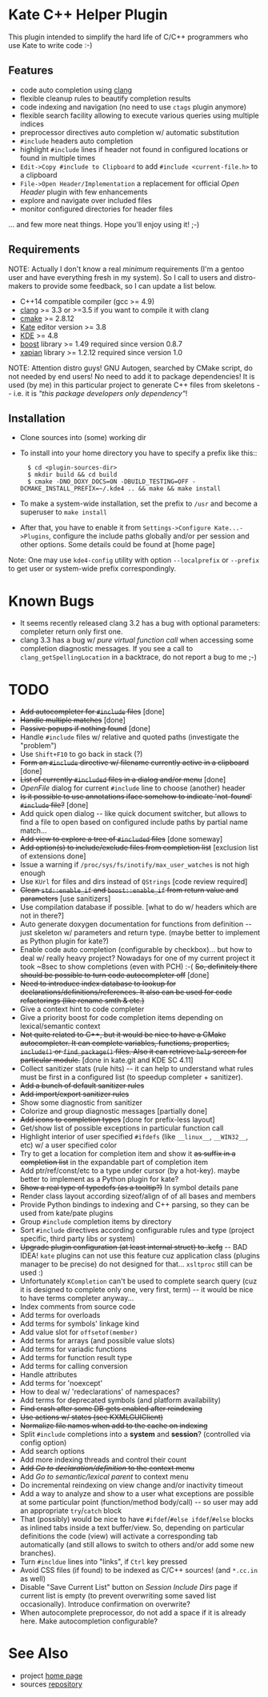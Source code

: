 Kate C++ Helper Plugin
======================

This plugin intended to simplify the hard life of C/C++ programmers who use Kate to write code :-)

Features
--------

* code auto completion using [clang](http://clang.llvm.org)
* flexible cleanup rules to beautify completion results
* code indexing and navigation (no need to use `ctags` plugin anymore)
* flexible search facility allowing to execute various queries using multiple indices
* preprocessor directives auto completion w/ automatic substitution
* `#include` headers auto completion
* highlight `#include` lines if header not found in configured locations or found in multiple times
* `Edit->Copy #include to Clipboard` to add `#include <current-file.h>` to a clipboard
* `File->Open Header/Implementation` a replacement for official _Open Header_ plugin with few enhancements
* explore and navigate over included files
* monitor configured directories for header files

... and few more neat things. Hope you'll enjoy using it! ;-)

Requirements
------------

NOTE: Actually I don't know a real _minimum_ requirements (I'm a gentoo user and have everything fresh in
my system). So I call to users and distro-makers to provide some feedback, so I can update a list below.

* C++14 compatible compiler (gcc >= 4.9)
* [clang](http://clang.llvm.org) >= 3.3 or >=3.5 if you want to compile it with clang
* [cmake](http://cmake.org) >= 2.8.12
* [Kate](http://kate-editor.org) editor version >= 3.8
* [KDE](http://kde.org) >= 4.8
* [boost](http://boost.org) library >= 1.49 required since version 0.8.7
* [xapian](http://xapian.org) library >= 1.2.12 required since version 1.0

NOTE: Attention distro guys! GNU Autogen, searched by CMake script, do not needed by end users!
No need to add it to package dependencies! It is used (by me) in this particular project to generate
C++ files from skeletons -- i.e. it is _"this package developers only dependency"_!


Installation
------------

* Clone sources into (some) working dir
* To install into your home directory you have to specify a prefix like this::

        $ cd <plugin-sources-dir>
        $ mkdir build && cd build
        $ cmake -DNO_DOXY_DOCS=ON -DBUILD_TESTING=OFF -DCMAKE_INSTALL_PREFIX=~/.kde4 .. && make && make install

* To make a system-wide installation, set the prefix to `/usr` and become a superuser to `make install`
* After that, you have to enable it from `Settings->Configure Kate...->Plugins`, configure the include paths
  globally and/or per session and other options. Some details could be found at [home page]

Note: One may use `kde4-config` utility with option `--localprefix` or `--prefix` to get
user or system-wide prefix correspondingly.



Known Bugs
==========

* It seems recently released clang 3.2 has a bug with optional parameters: completer return only first one.
* clang 3.3 has a bug w/ _pure virtual function call_ when accessing some completion diagnostic messages.
  If you see a call to `clang_getSpellingLocation` in a backtrace, do not report a bug to me ;-)


TODO
====

* <del>Add autocompleter for `#include` files</del> [done]
* <del>Handle multiple matches</del> [done]
* <del>Passive popups if nothing found</del> [done]
* Handle `#include` files w/ relative and quoted paths (investigate the "problem")
* Use `Shift+F10` to go back in stack (?)
* <del>Form an `#include` directive w/ filename currently active in a clipboard</del> [done]
* <del>List of currently `#included` files in a dialog and/or menu</del> [done]
* _OpenFile_ dialog for current `#include` line to choose (another) header
* <del>Is it possible to use annotations iface somehow to indicate 'not-found' `#include` file?</del> [done]
* Add quick open dialog -- like quick document switcher, but allows to find a file to open
  based on configured include paths by partial name match...
* <del>Add view to explore a tree of `#included` files</del> [done someway]
* <del>Add option(s) to include/exclude files from completion list</del> [exclusion list of extensions done]
* Issue a warning if `/proc/sys/fs/inotify/max_user_watches` is not high enough
* Use `KUrl` for files and dirs instead of `QStrings` [code review required]
* <del>Clean `std::enable_if` and `boost::enable_if` from return value and parameters</del> [use sanitizers]
* Use compilation database if possible. [what to do w/ headers which are not in there?]
* Auto generate doxygen documentation for functions from definition -- just skeleton
  w/ parameters and return type. (maybe better to implement as Python plugin for kate?)
* Enable code auto completion (configurable by checkbox)... but how to deal w/ really heavy project?
  Nowadays for one of my current project it took ~8sec to show completions (even with PCH) :-(
  <del>So, definitely there should be possible to turn code autocompleter off</del> [done]
* <del>Need to introduce index database to lookup for declarations/definitions/references. It
  also can be used for code refactorings (like rename smth & etc.)</del>
* Give a context hint to code completer
* Give a priority boost for code completion items depending on lexical/semantic context
* <del>Not quite related to C++, but it would be nice to have a CMake autocompleter.
  It can complete variables, functions, properties, `include()` or `find_package()` files.
  Also it can retrieve `help` screen for particular module.</del> [done in kate.git and KDE SC 4.11]
* Collect sanitizer stats (rule hits) -- it can help to understand what rules must be first in
  a configured list (to speedup completer + sanitizer).
* <del>Add a bunch of default sanitizer rules</del>
* <del>Add import/export sanitizer rules</del>
* Show some diagnostic from sanitizer
* Colorize and group diagnostic messages [partially done]
* <del>Add icons to completion types</del> [done for prefix-less layout]
* Get/show list of possible exceptions in particular function call
* Highlight interior of user specified `#ifdefs` (like `__linux__`, `__WIN32__`, etc) w/ a user specified color
* Try to get a location for completion item and show it <del>as suffix in a completion list</del>
  in the expandable part of completion item
* Add ptr/ref/const/etc to a type under cursor (by a hot-key). maybe better to implement as a Python plugin for kate?
* <del>Show a real type of typedefs (as a tooltip?)</del> In symbol details pane
* Render class layout according sizeof/align of of all bases and members
* Provide Python bindings to indexing and C++ parsing, so they can be used from kate/pate plugins
* Group `#include` completion items by directory
* Sort `#include` directives according configurable rules and type (project specific, third party libs or system)
* <del>Upgrade plugin configuration (at least internal struct) to .kcfg</del> -- BAD IDEA!
  `kate` plugins can not use this feature cuz application class (plugins manager to be precise)
  do not designed for that... `xsltproc` still can be used :)
* Unfortunately `KCompletion` can't be used to complete search query (cuz it is designed to complete
  only one, very first, term) -- it would be nice to have terms completer anyway...
* Index comments from source code
* Add terms for overloads
* Add terms for symbols' linkage kind
* Add value slot for `offsetof(member)`
* Add terms for arrays (and possible value slots)
* Add terms for variadic functions
* Add terms for function result type
* Add terms for calling conversion
* Handle attributes
* Add terms for 'noexcept'
* How to deal w/ 'redeclarations' of namespaces?
* Add terms for deprecated symbols (and platform availability)
* <del>Find crash after some DB gets enabled after reindexing</del>
* <del>Use actions w/ states (see KXMLGUIClient)</del>
* <del>Normalize file names when add to the cache on indexing</del>
* Split `#include` completions into a __system__ and __session__? (controlled via config option)
* Add search options
* Add more indexing threads and control their count
* <del>Add <em>Go to declaration/definition</em> to the context menu</del>
* Add _Go to semantic/lexical parent_ to context menu
* Do incremental reindexing on view change and/or inactivity timeout
* Add a way to analyze and show to a user what exceptions are possible at some particular
  point (function/method body/call) -- so user may add an appropriate `try`/`catch` block
* That (possibly) would be nice to have `#ifdef`/`#else ifdef`/`#else` blocks as inlined tabs
  inside a text buffer/view. So, depending on particular definitions the code (view) will
  activate a corresponding tab automatically (and still allows to switch to others and/or
  add some new branches).
* Turn `#incldue` lines into "links", if `Ctrl` key pressed
* Avoid CSS files (if found) to be indexed as C/C++ sources! (and `*.cc.in` as well)
* Disable "Save Current List" button on _Session Include Dirs_ page if current list is empty
  (to prevent overwriting some saved list occasionally). Introduce confirmation on overwrite?
* When autocomplete preprocessor, do not add a space if it is already here. Make autocompletion configurable?


See Also
========

* project [home page](http://zaufi.github.io/kate-cpp-helper-plugin.html)
* sources [repository](https://github.com/zaufi/kate-cpp-helper-plugin)
